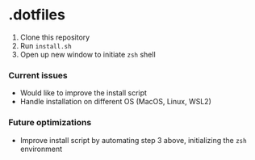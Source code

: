 # .dotfiles

1. Clone this repository
2. Run `install.sh`
3. Open up new window to initiate `zsh` shell

### Current issues

- Would like to improve the install script
- Handle installation on different OS (MacOS, Linux, WSL2)

### Future optimizations

- Improve install script by automating step 3 above, initializing the `zsh` environment
